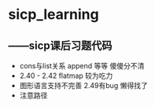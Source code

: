 # sicp_learning
## ——sicp课后习题代码  

* cons与list关系 append 等等 傻傻分不清
* 2.40 - 2.42 flatmap 较为吃力
* 图形语言支持不完善 2.49有bug 懒得找了
* 注意路径